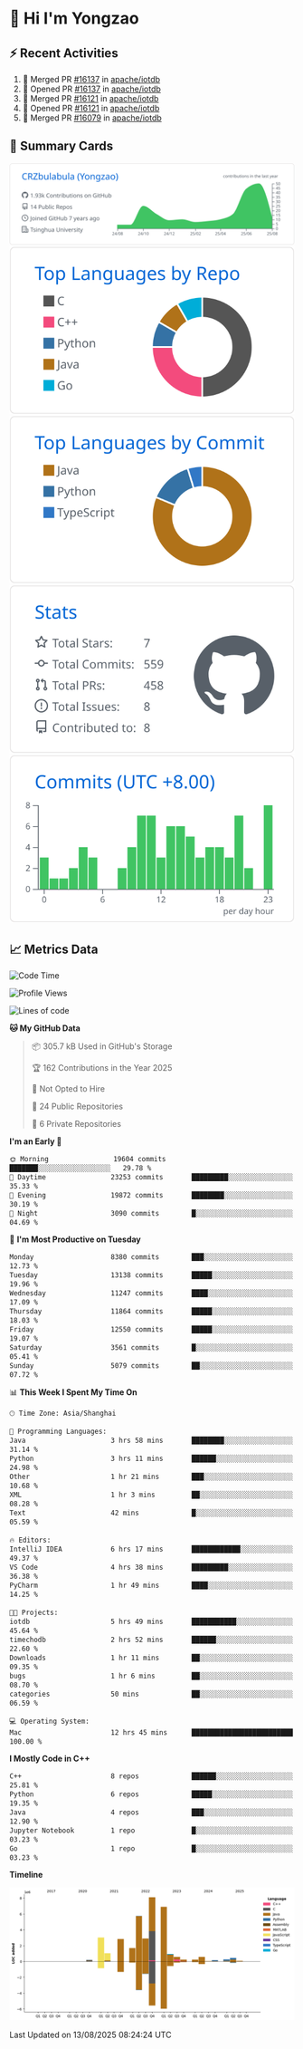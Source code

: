 # 👋 Hi I'm Yongzao

## ⚡ Recent Activities
<!--START_SECTION:activity-->
1. 🎉 Merged PR [#16137](https://github.com/apache/iotdb/pull/16137) in [apache/iotdb](https://github.com/apache/iotdb)
2. 💪 Opened PR [#16137](https://github.com/apache/iotdb/pull/16137) in [apache/iotdb](https://github.com/apache/iotdb)
3. 🎉 Merged PR [#16121](https://github.com/apache/iotdb/pull/16121) in [apache/iotdb](https://github.com/apache/iotdb)
4. 💪 Opened PR [#16121](https://github.com/apache/iotdb/pull/16121) in [apache/iotdb](https://github.com/apache/iotdb)
5. 🎉 Merged PR [#16079](https://github.com/apache/iotdb/pull/16079) in [apache/iotdb](https://github.com/apache/iotdb)
<!--END_SECTION:activity-->

## 🎑 Summary Cards

[![](https://raw.githubusercontent.com/CRZbulabula/CRZbulabula/main/profile-summary-card-output/github/0-profile-details.svg)](https://github.com/vn7n24fzkq/github-profile-summary-cards)
[![](https://raw.githubusercontent.com/CRZbulabula/CRZbulabula/main/profile-summary-card-output/github/1-repos-per-language.svg)](https://github.com/vn7n24fzkq/github-profile-summary-cards) [![](https://raw.githubusercontent.com/CRZbulabula/CRZbulabula/main/profile-summary-card-output/github/2-most-commit-language.svg)](https://github.com/vn7n24fzkq/github-profile-summary-cards)
[![](https://raw.githubusercontent.com/CRZbulabula/CRZbulabula/main/profile-summary-card-output/github/3-stats.svg)](https://github.com/vn7n24fzkq/github-profile-summary-cards) [![](https://raw.githubusercontent.com/CRZbulabula/CRZbulabula/main/profile-summary-card-output/github/4-productive-time.svg)](https://github.com/vn7n24fzkq/github-profile-summary-cards)

## 📈 Metrics Data

<!--START_SECTION:waka-->
![Code Time](http://img.shields.io/badge/Code%20Time-1%2C121%20hrs%2053%20mins-blue)

![Profile Views](http://img.shields.io/badge/Profile%20Views-0-blue)

![Lines of code](https://img.shields.io/badge/From%20Hello%20World%20I%27ve%20Written-35.8%20million%20lines%20of%20code-blue)

**🐱 My GitHub Data** 

> 📦 305.7 kB Used in GitHub's Storage 
 > 
> 🏆 162 Contributions in the Year 2025
 > 
> 🚫 Not Opted to Hire
 > 
> 📜 24 Public Repositories 
 > 
> 🔑 6 Private Repositories 
 > 
**I'm an Early 🐤** 

```text
🌞 Morning                19604 commits       ███████░░░░░░░░░░░░░░░░░░   29.78 % 
🌆 Daytime                23253 commits       █████████░░░░░░░░░░░░░░░░   35.33 % 
🌃 Evening                19872 commits       ████████░░░░░░░░░░░░░░░░░   30.19 % 
🌙 Night                  3090 commits        █░░░░░░░░░░░░░░░░░░░░░░░░   04.69 % 
```
📅 **I'm Most Productive on Tuesday** 

```text
Monday                   8380 commits        ███░░░░░░░░░░░░░░░░░░░░░░   12.73 % 
Tuesday                  13138 commits       █████░░░░░░░░░░░░░░░░░░░░   19.96 % 
Wednesday                11247 commits       ████░░░░░░░░░░░░░░░░░░░░░   17.09 % 
Thursday                 11864 commits       █████░░░░░░░░░░░░░░░░░░░░   18.03 % 
Friday                   12550 commits       █████░░░░░░░░░░░░░░░░░░░░   19.07 % 
Saturday                 3561 commits        █░░░░░░░░░░░░░░░░░░░░░░░░   05.41 % 
Sunday                   5079 commits        ██░░░░░░░░░░░░░░░░░░░░░░░   07.72 % 
```


📊 **This Week I Spent My Time On** 

```text
🕑︎ Time Zone: Asia/Shanghai

💬 Programming Languages: 
Java                     3 hrs 58 mins       ████████░░░░░░░░░░░░░░░░░   31.14 % 
Python                   3 hrs 11 mins       ██████░░░░░░░░░░░░░░░░░░░   24.98 % 
Other                    1 hr 21 mins        ███░░░░░░░░░░░░░░░░░░░░░░   10.68 % 
XML                      1 hr 3 mins         ██░░░░░░░░░░░░░░░░░░░░░░░   08.28 % 
Text                     42 mins             █░░░░░░░░░░░░░░░░░░░░░░░░   05.59 % 

🔥 Editors: 
IntelliJ IDEA            6 hrs 17 mins       ████████████░░░░░░░░░░░░░   49.37 % 
VS Code                  4 hrs 38 mins       █████████░░░░░░░░░░░░░░░░   36.38 % 
PyCharm                  1 hr 49 mins        ████░░░░░░░░░░░░░░░░░░░░░   14.25 % 

🐱‍💻 Projects: 
iotdb                    5 hrs 49 mins       ███████████░░░░░░░░░░░░░░   45.64 % 
timechodb                2 hrs 52 mins       ██████░░░░░░░░░░░░░░░░░░░   22.60 % 
Downloads                1 hr 11 mins        ██░░░░░░░░░░░░░░░░░░░░░░░   09.35 % 
bugs                     1 hr 6 mins         ██░░░░░░░░░░░░░░░░░░░░░░░   08.70 % 
categories               50 mins             ██░░░░░░░░░░░░░░░░░░░░░░░   06.59 % 

💻 Operating System: 
Mac                      12 hrs 45 mins      █████████████████████████   100.00 % 
```

**I Mostly Code in C++** 

```text
C++                      8 repos             ██████░░░░░░░░░░░░░░░░░░░   25.81 % 
Python                   6 repos             █████░░░░░░░░░░░░░░░░░░░░   19.35 % 
Java                     4 repos             ███░░░░░░░░░░░░░░░░░░░░░░   12.90 % 
Jupyter Notebook         1 repo              █░░░░░░░░░░░░░░░░░░░░░░░░   03.23 % 
Go                       1 repo              █░░░░░░░░░░░░░░░░░░░░░░░░   03.23 % 
```



**Timeline**

![Lines of Code chart](https://raw.githubusercontent.com/CRZbulabula/CRZbulabula/main/assets/bar_graph.png)


 Last Updated on 13/08/2025 08:24:24 UTC
<!--END_SECTION:waka-->

